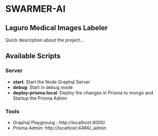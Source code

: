 <!--
 *  Copyright 2019 Laguro, Inc. 
 *
 * Licensed under the Apache License, Version 2.0 (the "License");
 * you may not use this file except in compliance with the License.
 * You may obtain a copy of the License at
 *
 *    http://www.apache.org/licenses/LICENSE-2.0
 *
 * Unless required by applicable law or agreed to in writing, software
 * distributed under the License is distributed on an "AS IS" BASIS,
 * WITHOUT WARRANTIES OR CONDITIONS OF ANY KIND, either express or implied.
 * See the License for the specific language governing permissions and
 * limitations under the License.
 */
-->

# SWARMER-AI

## Laguro Medical Images Labeler

Quick description about the project...

## Available Scripts

### Server
- **start**: Start the Node Graphql Server
- **debug**: Start in debug mode
- **deploy-prisma:local**: Deploy the changes in Prisma to mongo and Startup the Prisma Admin

### Tools
- Graphql Playgroung : http://localhost:4000/
- Prisma Admin: http://localhost:4466/_admin
